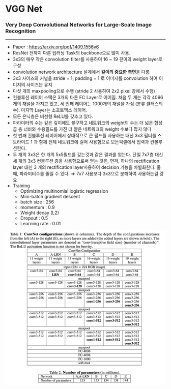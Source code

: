 # VGG Net

### **Very Deep Convolutional Networks for Large-Scale Image Recognition**

---

- Paper : https://arxiv.org/pdf/1409.1556v6
- ResNet 전까지 다른 딥러닝  Task의 backbone으로 많이 사용.
- 3x3의 매우 작은 convolution filter를 사용하여 16 ~ 19 깊이의 weight layer로 구성
- convolution network architecture 설계에서 **깊이의 중요한 측면**을 다룸
- 3x3 사이즈의 커널을 stride = 1, padding = 1 로 이미지를 convolution 하여 이미지의 사이즈는 유지
- 다섯 개의 maxpooling으로 수행 (stride 2 사용하여 2x2 pixel 창에서 수행)
- 컨볼루션 레이어 스택은 3개의 다른  FC Layer로 이어짐. 처음 두 개는 각각 4096개의 채널을 가지고 있고, 세 번째 레이어는 1000개의 채널을 가짐 (분류 클래스의 수). 마지막 Layer는 소프트맥스 레이어.
- 모든 은닉층은 비선형 ReLU를 갖추고 있다.
- 파라미터의 수는 깊은 깊이에도 불구하고 네트워크의 weight의 수는 더 넓은 합성곱 층 너비와 수용필드를 가진 더 얕은 네트워크의  weight 수보다 많지 않다
- 첫 번째 컨볼루션 레이어에서 상대적으로 큰 필드를 사용하는 대신 3x3 필터를 스트라이드 1 과 함께 전체 네트워크에 걸쳐 사용함으로 모든픽셀에서 입력과 컨볼루션한다.
- 두 개의 3x3은 한 개의 5x5필드를 갖는것과 같은 결과를 얻는다. 단일 7x7층 대신 세 개의 3x3 컨볼루션 층을 사용함으로써 얻는 것은, 먼저, 하나의 rectification layer 대신 3 개의 rectification layer사용하여 decision 기능을 차별화한다. 둘째, 파라미터수를 줄일 수 있다. ⇒ 7x7 사용보다 3x3으로 분해하여 사용하는걸 강요
- Training
    - Optimizing multinomial logistic regression
    - Mini-batch gradient descent
    - batch size : 256
    - momentum : 0.9
    - Weight decay (L2)
    - Dropout : 0.5
    - Learning rate : 0.01

![image.png](doc_image/image.png)